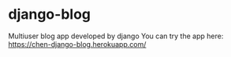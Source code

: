 # django-blog
Multiuser blog app developed by django
You can try the app here: https://chen-django-blog.herokuapp.com/
